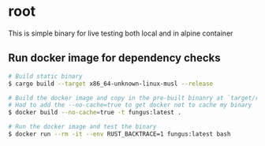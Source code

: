 # root
This is simple binary for live testing both local and in alpine container

## Run docker image for dependency checks
```bash
# Build static binary
$ cargo build --target x86_64-unknown-linux-musl --release

# Build the docker image and copy in the pre-built binanry at `target/release/root`
# Had to add the --no-cache=true to get docker not to cache my binary
$ docker build --no-cache=true -t fungus:latest .

# Run the docker image and test the binary
$ docker run --rm -it --env RUST_BACKTRACE=1 fungus:latest bash
```
